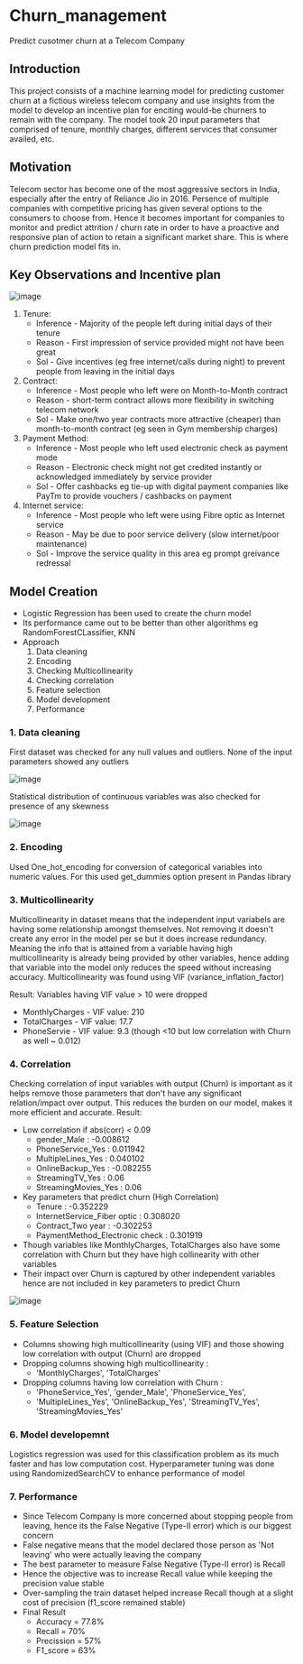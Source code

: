 # Churn_management
Predict cusotmer churn at a Telecom Company

## Introduction
This project consists of a machine learning model for predicting customer churn at a fictious wireless telecom company and use insights from the model to develop an incentive plan for enciting would-be churners to remain with the company. The model took 20 input parameters that comprised of tenure, monthly charges, different services that consumer availed, etc.  

## Motivation
Telecom sector has become one of the most aggressive sectors in India, especially after the entry of Reliance Jio in 2016. Persence of multiple companies with competitive pricing has given several options to the consumers to choose from. Hence it becomes important for companies to monitor and predict attrition / churn rate in order to have a proactive and responsive plan of action to retain a significant market share. This is where churn prediction model fits in.

## Key Observations and Incentive plan

![image](https://user-images.githubusercontent.com/86396532/124375714-40451480-dcc1-11eb-8801-fd691dd4cf9c.png)


1. Tenure:
    - Inference - Majority of the people left during initial days of their tenure
    - Reason - First impression of service provided might not have been great
    - Sol - Give incentives (eg free internet/calls during night) to prevent people from leaving in the initial days
2. Contract:
    - Inference - Most people who left were on Month-to-Month contract
    - Reason - short-term contract allows more flexibility in switching telecom network
    - Sol - Make one/two year contracts more attractive (cheaper) than month-to-month contract (eg seen in Gym membership charges)
3. Payment Method:
    - Inference - Most people who left used electronic check as payment mode
    - Reason - Electronic check might not get credited instantly or acknowledged immediately by service provider
    - Sol - Offer cashbacks eg tie-up with digital payment companies like PayTm to provide vouchers / cashbacks on payment
4. Internet service:
    - Inference - Most people who left were using Fibre optic as Internet service
    - Reason - May be due to poor service delivery (slow internet/poor maintenance)
    - Sol - Improve the service quality in this area eg prompt greivance redressal

## Model Creation
- Logistic Regression has been used to create the churn model
- Its performance came out to be better than other algorithms eg RandomForestCLassifier, KNN
- Approach
  1. Data cleaning
  2. Encoding  
  3. Checking Multicollinearity 
  4. Checking correlation 
  5. Feature selection 
  6. Model development
  7. Performance 

### 1. Data cleaning
First dataset was checked for any null values and outliers. None of the input parameters showed any outliers

![image](https://user-images.githubusercontent.com/86396532/124375097-e727b180-dcbd-11eb-9f41-1676e49cfabb.png)

Statistical distribution of continuous variables was also checked for presence of any skewness

![image](https://user-images.githubusercontent.com/86396532/124375121-07f00700-dcbe-11eb-928f-d4996eabfd0b.png)

### 2. Encoding
Used One_hot_encoding for conversion of categorical variables into numeric values. For this used get_dummies option present in Pandas library

### 3. Multicollinearity
Multicollinearity in dataset means that the independent input variabels are having some relationship amongst themselves. Not removing it doesn't create any error in the model per se but it does increase redundancy. Meaning the info that is attained from a variable having high multicollinearity is already being provided by other variables, hence adding that variable into the model only reduces the speed without increasing accuracy. Multicollinearity was found using VIF (variance_inflation_factor) 

Result: Variables having VIF value > 10 were dropped 
  -  MonthlyCharges - VIF value: 210
  -  TotalCharges - VIF value: 17.7
  -  PhoneServie - VIF value: 9.3 (though <10 but low correlation with Churn as well ~ 0.012)

### 4. Correlation 
Checking correlation of input variables with output (Churn) is important as it helps remove those parameters that don't have any significant relation/impact over output. This reduces the burden on our model, makes it more efficient and accurate.
Result:
- Low correlation if abs(corr) < 0.09
    - gender_Male : -0.008612
    - PhoneService_Yes : 0.011942
    - MultipleLines_Yes : 0.040102
    - OnlineBackup_Yes : -0.082255
    - StreamingTV_Yes : 0.06
    - StreamingMovies_Yes : 0.06
- Key parameters that predict churn (High Correlation)
    - Tenure : -0.352229
    - InternetService_Fiber optic : 0.308020
    - Contract_Two year : -0.302253
    - PaymentMethod_Electronic check : 0.301919
- Though variables like MonthlyCharges, TotalCharges also have some correlation with Churn but they have high collinearity with other variables
- Their impact over Churn is captured by other independent variables hence are not included in key parameters to predict Churn

![image](https://user-images.githubusercontent.com/86396532/124375875-e2fd9300-dcc1-11eb-82a8-1cc3d1da883e.png)

### 5. Feature Selection
- Columns showing high multicollinearity (using VIF) and those showing low correlation with output (Churn) are dropped
- Dropping columns showing high multicollinearity : 
    - 'MonthlyCharges', 'TotalCharges'
- Dropping columns having low correlation with Churn : 
    - 'PhoneService_Yes', 'gender_Male', 'PhoneService_Yes', 
    - 'MultipleLines_Yes', 'OnlineBackup_Yes', 'StreamingTV_Yes', 'StreamingMovies_Yes'

### 6. Model developemnt
Logistics regression was used for this classification problem as its much faster and has low computation cost. Hyperparameter tuning was done using RandomizedSearchCV to enhance performance of model

### 7. Performance 
- Since Telecom Company is more concerned about stopping people from leaving, hence its the False Negative (Type-II error) which is our biggest concern
- False negative means that the model declared those person as 'Not leaving' who were actually leaving the company
- The best parameter to measure False Negative (Type-II error) is Recall
- Hence the objective was to increase Recall value while keeping the precision value stable
- Over-sampling the train dataset helped increase Recall though at a slight cost of precision (f1_score remained stable)
- Final Result
    - Accuracy = 77.8%
    - Recall = 70%
    - Precission = 57%
    - F1_score = 63%


